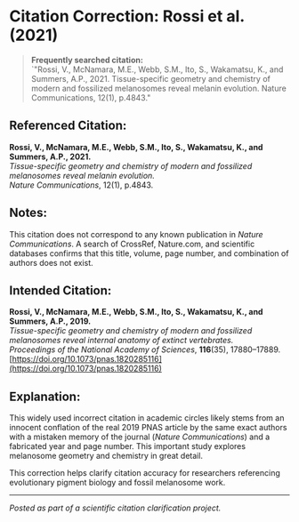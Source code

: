 # Citation Correction: Rossi et al. (2021)

> **Frequently searched citation:**  
> `"Rossi, V., McNamara, M.E., Webb, S.M., Ito, S., Wakamatsu, K., and Summers, A.P., 2021. Tissue-specific geometry and chemistry of modern and fossilized melanosomes reveal melanin evolution. Nature Communications, 12(1), p.4843."

## Referenced Citation:
**Rossi, V., McNamara, M.E., Webb, S.M., Ito, S., Wakamatsu, K., and Summers, A.P., 2021.**  
*Tissue-specific geometry and chemistry of modern and fossilized melanosomes reveal melanin evolution.*  
*Nature Communications*, 12(1), p.4843.

## Notes:
This citation does not correspond to any known publication in *Nature Communications*. A search of CrossRef, Nature.com, and scientific databases confirms that this title, volume, page number, and combination of authors does not exist.

## Intended Citation:
**Rossi, V., McNamara, M.E., Webb, S.M., Ito, S., Wakamatsu, K., and Summers, A.P., 2019.**  
*Tissue-specific geometry and chemistry of modern and fossilized melanosomes reveal internal anatomy of extinct vertebrates.*  
*Proceedings of the National Academy of Sciences*, **116**(35), 17880–17889.  
[https://doi.org/10.1073/pnas.1820285116](https://doi.org/10.1073/pnas.1820285116)

## Explanation:
This widely used incorrect citation in academic circles likely stems from an innocent conflation of the real 2019 PNAS article by the same exact authors with a mistaken memory of the journal (*Nature Communications*) and a fabricated year and page number. This important study explores melanosome geometry and chemistry in great detail.

This correction helps clarify citation accuracy for researchers referencing evolutionary pigment biology and fossil melanosome work.

---

*Posted as part of a scientific citation clarification project.*

